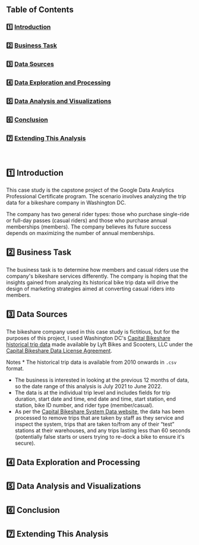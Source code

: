 ## Table of Contents

### :one: [Introduction](README.md#one-introduction)  
### :two: [Business Task](README.md#two-business-task)  
### :three: [Data Sources](README.md#three-data-sources)  
### :four: [Data Exploration and Processing](README.md#four-data-exploration-and-processing)  
### :five: [Data Analysis and Visualizations](README.md#five-data-analysis-and-visualizations)  
### :six: [Conclusion](README.md#six-conclusion)  
### :seven: [Extending This Analysis](README.md#seven-extending-this-analysis)  
&nbsp;
## :one: Introduction

This case study is the capstone project of the Google Data Analytics Professional Certificate program. The scenario involves analyzing the trip data for a bikeshare company in Washington DC. 

The company has two general rider types: those who purchase single-ride or full-day passes (casual riders) and those who purchase annual memberships (members). The company believes its future success depends on maximizing the number of annual memberships.

## :two: Business Task

The business task is to determine how members and casual riders use the company's bikeshare services differently. The company is hoping that the insights gained from analyzing its historical bike trip data will drive the design of marketing strategies aimed at converting casual riders into members.

## :three: Data Sources

The bikeshare company used in this case study is fictitious, but for the purposes of this project, I used Washington DC's [Capital Bikeshare historical trip data](https://s3.amazonaws.com/capitalbikeshare-data/index.html) made available by Lyft Bikes and Scooters, LLC under the [Capital Bikeshare Data License Agreement](https://ride.capitalbikeshare.com/data-license-agreement).

Notes  * The historical trip data is available from 2010 onwards in `.csv` format.
  * The business is interested in looking at the previous 12 months of data, so the date range of this analysis is July 2021 to June 2022.
  * The data is at the individual trip level and includes fields for trip duration, start date and time, end date and time, start station, end station, bike ID number, and rider type (member/casual).
  * As per the [Capital Bikeshare System Data website](https://ride.capitalbikeshare.com/system-data), the data has been processed to remove trips that are taken by staff as they service and inspect the system, trips that are taken to/from any of their “test” stations at their warehouses, and any trips lasting less than 60 seconds (potentially false starts or users trying to re-dock a bike to ensure it's secure).

## :four: Data Exploration and Processing

## :five: Data Analysis and Visualizations

## :six: Conclusion

## :seven: Extending This Analysis
